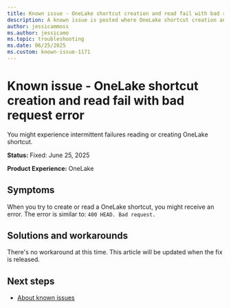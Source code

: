 ```yaml
---
title: Known issue - OneLake shortcut creation and read fail with bad request error
description: A known issue is posted where OneLake shortcut creation and read fail with bad request error.
author: jessicammoss
ms.author: jessicamo
ms.topic: troubleshooting  
ms.date: 06/25/2025
ms.custom: known-issue-1171
---
```


# Known issue - OneLake shortcut creation and read fail with bad request error

You might experience intermittent failures reading or creating OneLake shortcut.

**Status:** Fixed: June 25, 2025

**Product Experience:** OneLake

## Symptoms

When you try to create or read a OneLake shortcut, you might receive an error. The error is similar to: `400 HEAD. Bad request.`

## Solutions and workarounds

There's no workaround at this time. This article will be updated when the fix is released.

## Next steps

- [About known issues](https://support.fabric.microsoft.com/known-issues)
